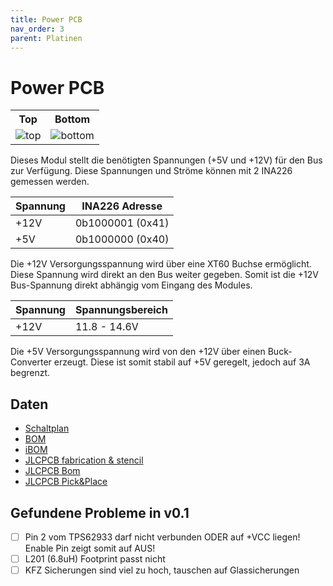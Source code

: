 ```yaml
---
title: Power PCB
nav_order: 3
parent: Platinen
---
```


# Power PCB

<table>
  <tr><th>Top</th><th>Bottom</th></tr>
  <tr>
    <td><img src="power/power-3D_top.png?dummy={{ site.data['hash'] }}" alt="top" /></td>
    <td><img src="power/power-3D_bottom.png?dummy={{ site.data['hash'] }}" alt="bottom" /></td>
  </tr>
</table>

Dieses Modul stellt die benötigten Spannungen (+5V und +12V) für den Bus zur Verfügung.
Diese Spannungen und Ströme können mit 2 INA226 gemessen werden.

| Spannung |   INA226 Adresse |
| -------- | ---------------- |
|     +12V | 0b1000001 (0x41) |
|      +5V | 0b1000000 (0x40) |

Die +12V Versorgungsspannung wird über eine XT60 Buchse ermöglicht. Diese Spannung wird direkt an den Bus weiter gegeben. Somit ist die +12V Bus-Spannung direkt abhängig vom Eingang des Modules.

| Spannung | Spannungsbereich |
| -------- | ---------------- |
|     +12V |     11.8 - 14.6V |

Die +5V Versorgungsspannung wird von den +12V über einen Buck-Converter erzeugt. Diese ist somit stabil auf +5V geregelt, jedoch auf 3A begrenzt.

## Daten

- [Schaltplan](power/power-schematic.pdf)
- [BOM](power/power-bom.html)
- [iBOM](power/power-ibom.html)
- [JLCPCB fabrication & stencil](power/JLCPCB/power-_JLCPCB_compress.zip)
- [JLCPCB Bom](power/JLCPCB/power_bom_jlc.csv)
- [JLCPCB Pick&Place](power/JLCPCB/power_cpl_jlc.csv)

## Gefundene Probleme in v0.1

- [ ] Pin 2 vom TPS62933 darf nicht verbunden ODER auf +VCC liegen! Enable Pin zeigt somit auf AUS!
- [ ] L201 (6.8uH) Footprint passt nicht
- [ ] KFZ Sicherungen sind viel zu hoch, tauschen auf Glassicherungen
